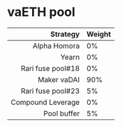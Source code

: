# vaETH pool
|Strategy | Weight |
|-------: | --------|
|Alpha Homora| 0%     |
|Yearn| 0%     |
|Rari fuse pool#18 | 0%     |
|Maker vaDAI | 90%    |
|Rari fuse pool#23 | 5%     |
|Compound Leverage | 0%     |
|Pool buffer | 5%     |
